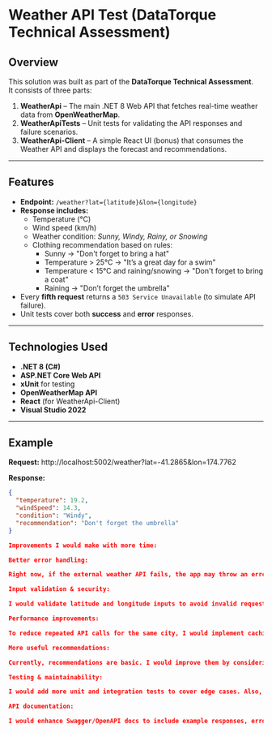 # Weather API Test (DataTorque Technical Assessment)

## Overview
This solution was built as part of the **DataTorque Technical Assessment**.  
It consists of three parts:

1. **WeatherApi** – The main .NET 8 Web API that fetches real-time weather data from **OpenWeatherMap**.  
2. **WeatherApiTests** – Unit tests for validating the API responses and failure scenarios.  
3. **WeatherApi-Client** – A simple React UI (bonus) that consumes the Weather API and displays the forecast and recommendations.

---

## Features
- **Endpoint:** `/weather?lat={latitude}&lon={longitude}`
- **Response includes:**
  - Temperature (°C)
  - Wind speed (km/h)
  - Weather condition: *Sunny, Windy, Rainy, or Snowing*
  - Clothing recommendation based on rules:
    - Sunny → "Don't forget to bring a hat"
    - Temperature > 25°C → "It’s a great day for a swim"
    - Temperature < 15°C and raining/snowing → "Don't forget to bring a coat"
    - Raining → "Don’t forget the umbrella"
- Every **fifth request** returns a `503 Service Unavailable` (to simulate API failure).
- Unit tests cover both **success** and **error** responses.

---

## Technologies Used
- **.NET 8 (C#)**
- **ASP.NET Core Web API**
- **xUnit** for testing
- **OpenWeatherMap API**
- **React** (for WeatherApi-Client)
- **Visual Studio 2022**

---

## Example
**Request:**
http://localhost:5002/weather?lat=-41.2865&lon=174.7762


**Response:**
```json
{
  "temperature": 19.2,
  "windSpeed": 14.3,
  "condition": "Windy",
  "recommendation": "Don't forget the umbrella"
}

Improvements I would make with more time:

Better error handling:

Right now, if the external weather API fails, the app may throw an error. I would add proper try-catch blocks, logging, and retry mechanisms to make it more resilient.

Input validation & security:

I would validate latitude and longitude inputs to avoid invalid requests and add basic security measures like API key checks or rate limiting.

Performance improvements:

To reduce repeated API calls for the same city, I would implement caching so that frequent requests are faster.

More useful recommendations:

Currently, recommendations are basic. I would improve them by considering factors like wind, humidity, or user preferences for clothing.

Testing & maintainability:

I would add more unit and integration tests to cover edge cases. Also, refactor code to separate responsibilities more clearly for easier maintenance.

API documentation:

I would enhance Swagger/OpenAPI docs to include example responses, error codes, and instructions, making it easier for other developers to use.
